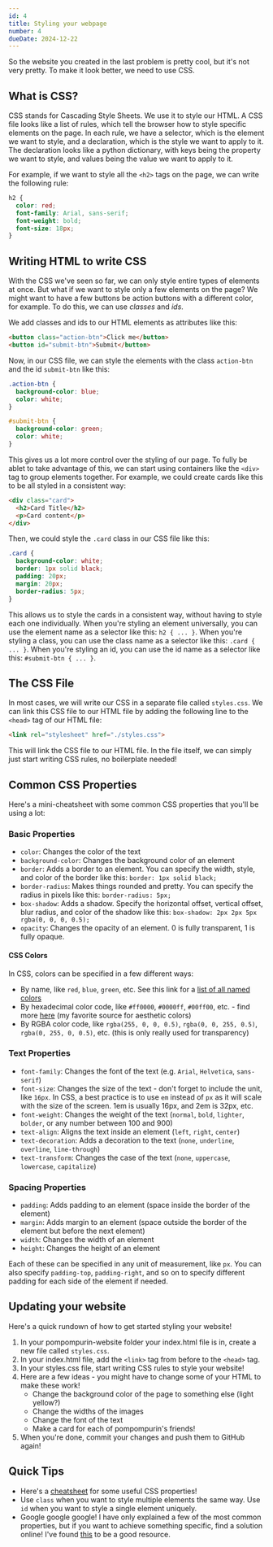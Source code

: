 ```yaml
---
id: 4
title: Styling your webpage
number: 4
dueDate: 2024-12-22
---
```


So the website you created in the last problem is pretty cool, but it's not very pretty. To make it look better, we need to use CSS.

## What is CSS?

CSS stands for Cascading Style Sheets. We use it to style our HTML. A CSS file looks like a list of rules, which tell the browser how to style specific elements on the page. In each rule, we have a selector, which is the element we want to style, and a declaration, which is the style we want to apply to it. The declaration looks like a python dictionary, with keys being the property we want to style, and values being the value we want to apply to it.

For example, if we want to style all the `<h2>` tags on the page, we can write the following rule:

```css
h2 {
  color: red;
  font-family: Arial, sans-serif;
  font-weight: bold;
  font-size: 18px;
}
```

## Writing HTML to write CSS

With the CSS we've seen so far, we can only style entire types of elements at once. But what if we want to style only a few elements on the page? We might want to have a few buttons be action buttons with a different color, for example. To do this, we can use *classes* and *ids*. 

We add classes and ids to our HTML elements as attributes like this:

```html
<button class="action-btn">Click me</button>
<button id="submit-btn">Submit</button>
```

Now, in our CSS file, we can style the elements with the class `action-btn` and the id `submit-btn` like this:

```css
.action-btn {
  background-color: blue;
  color: white;
}

#submit-btn {
  background-color: green;
  color: white;
}
```

This gives us a lot more control over the styling of our page. To fully be ablet to take advantage of this, we can start using containers like the `<div>` tag to group elements together. For example, we could create cards like this to be all styled in a consistent way:

```html
<div class="card">
  <h2>Card Title</h2>
  <p>Card content</p>
</div>
```

Then, we could style the `.card` class in our CSS file like this:

```css
.card {
  background-color: white;
  border: 1px solid black;
  padding: 20px;
  margin: 20px;
  border-radius: 5px;
}
```

This allows us to style the cards in a consistent way, without having to style each one individually. When you're styling an element universally, you can use the element name as a selector like this: `h2 { ... }`. When you're styling a class, you can use the class name as a selector like this: `.card { ... }`. When you're styling an id, you can use the id name as a selector like this: `#submit-btn { ... }`. 

## The CSS File

In most cases, we will write our CSS in a separate file called `styles.css`. We can link this CSS file to our HTML file by adding the following line to the `<head>` tag of our HTML file:

```html
<link rel="stylesheet" href="./styles.css">
```

This will link the CSS file to our HTML file. In the file itself, we can simply just start writing CSS rules, no boilerplate needed!

## Common CSS Properties

Here's a mini-cheatsheet with some common CSS properties that you'll be using a lot:

### Basic Properties

- `color`: Changes the color of the text
- `background-color`: Changes the background color of an element
- `border`: Adds a border to an element. You can specify the width, style, and color of the border like this: `border: 1px solid black;`
- `border-radius`: Makes things rounded and pretty. You can specify the radius in pixels like this: `border-radius: 5px;`
- `box-shadow`: Adds a shadow. Specify the horizontal offset, vertical offset, blur radius, and color of the shadow like this: `box-shadow: 2px 2px 5px rgba(0, 0, 0, 0.5);`
- `opacity`: Changes the opacity of an element. 0 is fully transparent, 1 is fully opaque.


#### CSS Colors

In CSS, colors can be specified in a few different ways:

- By name, like `red`, `blue`, `green`, etc. See this link for a [list of all named colors](https://www.w3schools.com/colors/colors_names.asp)
- By hexadecimal color code, like `#ff0000`, `#0000ff`, `#00ff00`, etc. - find more [here](https://coolors.co/colors) (my favorite source for aesthetic colors)
- By RGBA color code, like `rgba(255, 0, 0, 0.5)`, `rgba(0, 0, 255, 0.5)`, `rgba(0, 255, 0, 0.5)`, etc. (this is only really used for transparency)


### Text Properties

- `font-family`: Changes the font of the text (e.g. `Arial`, `Helvetica`, `sans-serif`)
- `font-size`: Changes the size of the text - don't forget to include the unit, like `16px`. In CSS, a best practice is to use `em` instead of `px` as it will scale with the size of the screen. 1em is usually 16px, and 2em is 32px, etc.
- `font-weight`: Changes the weight of the text (`normal`, `bold`, `lighter`, `bolder`, or any number between 100 and 900)
- `text-align`: Aligns the text inside an element (`left`, `right`, `center`)
- `text-decoration`: Adds a decoration to the text (`none`, `underline`, `overline`, `line-through`)
- `text-transform`: Changes the case of the text (`none`, `uppercase`, `lowercase`, `capitalize`)

### Spacing Properties

- `padding`: Adds padding to an element (space inside the border of the element)
- `margin`: Adds margin to an element (space outside the border of the element but before the next element)
- `width`: Changes the width of an element
- `height`: Changes the height of an element

Each of these can be specified in any unit of measurement, like `px`. You can also specify `padding-top`, `padding-right`, and so on to specify different padding for each side of the element if needed.


## Updating your website

Here's a quick rundown of how to get started styling your website!

1. In your pompompurin-website folder your index.html file is in, create a new file called `styles.css`.
2. In your index.html file, add the `<link>` tag from before to the `<head>` tag.
3. In your styles.css file, start writing CSS rules to style your website!
4. Here are a few ideas - you might have to change some of your HTML to make these work!
    - Change the background color of the page to something else (light yellow?)
    - Change the widths of the images
    - Change the font of the text
    - Make a card for each of pompompurin's friends!
5. When you're done, commit your changes and push them to GitHub again!

## Quick Tips

- Here's a [cheatsheet](https://web.stanford.edu/group/csp/cs21/csscheatsheet.pdf) for some useful CSS properties!
- Use `class` when you want to style multiple elements the same way. Use `id` when you want to style a single element uniquely.
- Google google google! I have only explained a few of the most common properties, but if you want to achieve something specific, find a solution online! I've found [this](https://www.w3schools.com/css/) to be a good resource.

